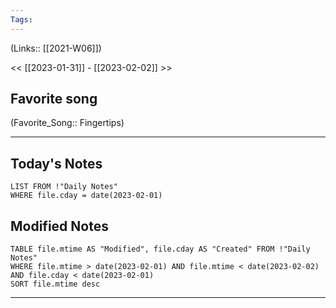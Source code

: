 ```yaml
---
Tags:
---
```

(Links:: [[2021-W06]])

<< [[2023-01-31]] - [[2023-02-02]] >>
## Favorite song
(Favorite_Song:: Fingertips)
___
## Today's Notes
```dataview
LIST FROM !"Daily Notes"
WHERE file.cday = date(2023-02-01)
```
## Modified Notes
```dataview
TABLE file.mtime AS "Modified", file.cday AS "Created" FROM !"Daily Notes" 
WHERE file.mtime > date(2023-02-01) AND file.mtime < date(2023-02-02) AND file.cday < date(2023-02-01)
SORT file.mtime desc
```
___
